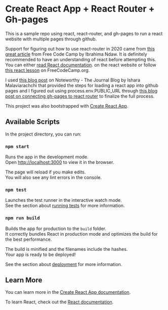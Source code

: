 # Create React App + React Router + Gh-pages

This is a sample repo using react, react-router, and gh-pages to run a react
website with multiple pages through github.

Support for figuring out how to use react-router in 2020 came from [this great article](https://www.freecodecamp.org/news/a-complete-beginners-guide-to-react-router-include-router-hooks/)
from Free Code Camp by Ibrahima Ndaw. It is definitely recommended to have an
understanding of react before attempting this. You can either [read React documentation](https://reactjs.org/).
on the react website or follow [this react
lesson](https://www.freecodecamp.org/learn/front-end-libraries/react/) on FreeCodeCamp.org.

I used [this blog post](https://blog.usejournal.com/how-to-deploy-your-react-app-into-github-pages-b2c96292b18e) on Noteworthy - The Journal Blog by Ishara Malaviarachchi
that provided the steps for loading a react app into github pages and I figured
out using process.env.PUBLIC_URL through [this blog post on connecting gh-pages to react
router](https://medium.com/@Dragonza/react-router-problem-with-gh-pages-c93a5e243819)
to finalize the
full process.

This project was also bootstrapped with [Create React
App](https://github.com/facebook/create-react-app).

## Available Scripts

In the project directory, you can run:

### `npm start`

Runs the app in the development mode.<br />
Open [http://localhost:3000](http://localhost:3000) to view it in the browser.

The page will reload if you make edits.<br />
You will also see any lint errors in the console.

### `npm test`

Launches the test runner in the interactive watch mode.<br />
See the section about [running tests](https://facebook.github.io/create-react-app/docs/running-tests) for more information.

### `npm run build`

Builds the app for production to the `build` folder.<br />
It correctly bundles React in production mode and optimizes the build for the best performance.

The build is minified and the filenames include the hashes.<br />
Your app is ready to be deployed!

See the section about
[deployment](https://facebook.github.io/create-react-app/docs/deployment) for
more information.

## Learn More

You can learn more in the [Create React App documentation](https://facebook.github.io/create-react-app/docs/getting-started).

To learn React, check out the [React documentation](https://reactjs.org/).